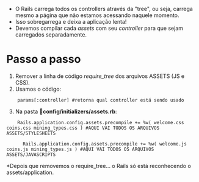 + O Rails carrega todos os controllers através da "tree", ou seja, carrega mesmo a página que não estamos acessando naquele momento.
+ Isso sobregarrega e deixa a aplicação lenta!
+ Devemos compilar cada *assets* com seu *controller* para que sejam carregados separadamente.

# Passo a passo

1. Remover a linha de código *require_tree* dos arquivos ASSETS (JS e CSS).
2. Usamos o código:
~~~
    params[:controller] #retorna qual controller está sendo usado
~~~
3. Na pasta 📂**config/initializers/assets.rb**:
~~~
    Rails.application.config.assets.precompile += %w( welcome.css coins.css mining_types.css ) #AQUI VAI TODOS OS ARQUIVOS ASSETS/STYLESHEETS
~~~ 
~~~
      Rails.application.config.assets.precompile += %w( welcome.js coins.js mining_types.js ) #AQUI VAI TODOS OS ARQUIVOS ASSETS/JAVASCRIPTS
~~~
*Depois que removemos o require_tree... o Rails só está reconhecendo o assets/application.
